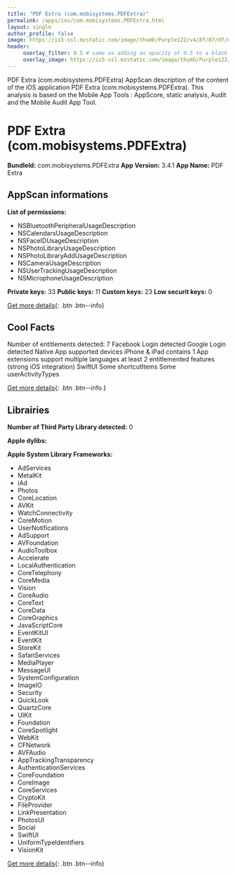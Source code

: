 ```yaml
---
title: "PDF Extra (com.mobisystems.PDFExtra)"
permalink: /apps/ios/com.mobisystems.PDFExtra.html
layout: single
author_profile: false
image: https://is5-ssl.mzstatic.com/image/thumb/Purple122/v4/8f/87/df/8f87dfc1-6e43-f12e-d8ff-60b3aed09a5f/AppIconPdfExtra-0-1x_U007emarketing-0-0-0-10-0-0-sRGB-0-85-220-0.png/512x512bb.jpg
header: 
     overlay_filter: 0.5 # same as adding an opacity of 0.5 to a black background
     overlay_image: https://is5-ssl.mzstatic.com/image/thumb/Purple122/v4/8f/87/df/8f87dfc1-6e43-f12e-d8ff-60b3aed09a5f/AppIconPdfExtra-0-1x_U007emarketing-0-0-0-10-0-0-sRGB-0-85-220-0.png/512x512bb.jpg
---
```

PDF Extra (com.mobisystems.PDFExtra) AppScan description of the content of the iOS application PDF Extra (com.mobisystems.PDFExtra). This analysis is based on the Mobile App Tools : AppScore, static analysis, Audit and the Mobile Audit App Tool.

# PDF Extra (com.mobisystems.PDFExtra)

**BundleId:** com.mobisystems.PDFExtra
**App Version:** 3.4.1
**App Name:** PDF Extra


## AppScan informations 

**List of permissions:** 
- NSBluetoothPeripheralUsageDescription
- NSCalendarsUsageDescription
- NSFaceIDUsageDescription
- NSPhotoLibraryUsageDescription
- NSPhotoLibraryAddUsageDescription
- NSCameraUsageDescription
- NSUserTrackingUsageDescription
- NSMicrophoneUsageDescription
  
  
**Private keys:** 33
**Public keys:** 11
**Custom keys:** 23
**Low securit keys:** 0
  
[Get more details](/pricing.html){: .btn .btn--info}

## Cool Facts

Number of entitlements detected: 7
Facebook Login detected
Google Login detected
Native App
supported devices iPhone & iPad
contains 1 App extensions
support multiple languages
at least 2 entitlemented features (strong iOS integration)
SwiftUI
Some shortcutItems 
Some userActivityTypes
  
[Get more details](/pricing.html){: .btn .btn--info }

## Librairies 
**Number of Third Party Library detected:** 0


**Apple dylibs:**


**Apple System Library Frameworks:**
- AdServices
- MetalKit
- iAd
- Photos
- CoreLocation
- AVKit
- WatchConnectivity
- CoreMotion
- UserNotifications
- AdSupport
- AVFoundation
- AudioToolbox
- Accelerate
- LocalAuthentication
- CoreTelephony
- CoreMedia
- Vision
- CoreAudio
- CoreText
- CoreData
- CoreGraphics
- JavaScriptCore
- EventKitUI
- EventKit
- StoreKit
- SafariServices
- MediaPlayer
- MessageUI
- SystemConfiguration
- ImageIO
- Security
- QuickLook
- QuartzCore
- UIKit
- Foundation
- CoreSpotlight
- WebKit
- CFNetwork
- AVFAudio
- AppTrackingTransparency
- AuthenticationServices
- CoreFoundation
- CoreImage
- CoreServices
- CryptoKit
- FileProvider
- LinkPresentation
- PhotosUI
- Social
- SwiftUI
- UniformTypeIdentifiers
- VisionKit


  
[Get more details](/pricing.html){: .btn .btn--info}

